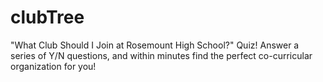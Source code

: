 # clubTree
"What Club Should I Join at Rosemount High School?" Quiz! Answer a series of Y/N questions, and within minutes find the perfect co-curricular organization for you!
